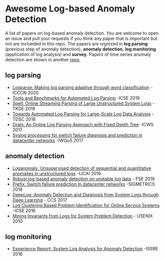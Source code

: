 # Awesome Log-based Anomaly Detection
A list of papers on log-based anomaly detection. 
You are welcome to open an issue and pull your requests if you think any paper that is important but not are inclueded in this repo.
The papers are orgnized in **log parsing** (previous step of anomaly detection),  **anomaly detection**, **log monitoring** (application of log analysis) and **survey**. 
Papers of time series anomaly detection are shown in another [repo](https://github.com/zhuyiche/awesome-anomaly-detection/).


## log parsing
- [Logparse: Making log parsing adaptive through word classification](http://nkcs.iops.ai/wp-content/uploads/2020/05/paper-ICCCN20-LogParse.pdf) -ICCCN 2020
- [Tools and Benchmarks for Automated Log Parsing](https://arxiv.org/pdf/1811.03509.pdf) -ICSE 2019
- [Spell: Online Streaming Parsing of Large Unstructured System Logs](https://ieeexplore.ieee.org/abstract/document/8489912) -TKDE 2018
- [Towards Automated Log Parsing for Large-Scale Log Data Analysis](https://ieeexplore.ieee.org/document/8067504) -TDSC 2018
- [Drain: An Online Log Parsing Approach with Fixed Depth Tree](https://ieeexplore.ieee.org/abstract/document/8029742) -ICWS 2017
- [Syslog processing for switch failure diagnosis and prediction in datacenter networks](https://netman.aiops.org/~peidan/ANM2020/6.LogAnomalyDetection/LectureCoverage/2017IWQOS_FT-Tree.pdf) -IWQoS 2017





## anomaly detection
- [Loganomaly: Unsupervised detection of sequential and quantitative anomalies in unstructured logs](https://netman.aiops.org/wp-content/uploads/2019/07/LogAnomaly.pdf) -IJCAI 2019
- [Robust log-based anomaly detection on unstable log data](https://netman.aiops.org/~peidan/ANM2020/6.LogAnomalyDetection/LectureCoverage/2019FSE_LogRobust.pdf) - FSE 2019
- [Prefix: Switch failure prediction in datacenter networks](https://dl.acm.org/doi/abs/10.1145/3179405) -SIGMETRICS 2018
- [DeepLog: Anomaly Detection and Diagnosis from System Logs through Deep Learning](https://acmccs.github.io/papers/p1285-duA.pdf) - CCS 2017
- [Log Clustering Based Problem Identification for Online Service Systems](https://netman.aiops.org/~peidan/ANM2018/9.LogAnomalyDetection/LectureCoverage/2016ICSE_Log%20Clustering%20based%20Problem%20Identification%20for%20Online%20Service%20Systems%20.pdf) -ICSE 2016
- [Mining Invariants from Logs for System Problem Detection](https://www.usenix.org/legacy/event/atc10/tech/slides/lou.pdf) - USENIX 2010



## log monitoring
- [Experience Report: System Log Analysis for Anomaly Detection](https://netman.aiops.org/~peidan/ANM2018Fall/6.LogAnomalyDetection/LectureCoverage/2016ISSRE_System%20Log%20Analysis%20for%20Anomaly%20Detection.pdf) -ISSRE 2016
